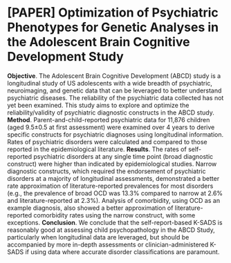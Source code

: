 # [PAPER] Optimization of Psychiatric Phenotypes for Genetic Analyses in the Adolescent Brain Cognitive Development Study

**Objective**. The Adolescent Brain Cognitive Development (ABCD) study is a longitudinal study of US adolescents with a wide breadth of psychiatric, neuroimaging, and genetic data that can be leveraged to better understand psychiatric diseases. The reliability of the psychiatric data collected has not yet been examined. This study aims to explore and optimize the reliability/validity of psychiatric diagnostic constructs in the ABCD study.
**Method**. Parent-and-child-reported psychiatric data for 11,876 children (aged 9.5±0.5 at first assessment) were examined over 4 years to derive specific constructs for psychiatric diagnoses using longitudinal information. Rates of psychiatric disorders were calculated and compared to those reported in the epidemiological literature.
**Results**. The rates of self-reported psychiatric disorders at any single time point (broad diagnostic construct) were higher than indicated by epidemiological studies. Narrow diagnostic constructs, which required the endorsement of psychiatric disorders at a majority of longitudinal assessments, demonstrated a better rate approximation of literature-reported prevalences for most disorders (e.g., the prevalence of broad OCD was 13.3% compared to narrow at 2.6% and literature-reported at 2.3%). Analysis of comorbidity, using OCD as an example diagnosis, also showed a better approximation of literature-reported comorbidity rates using the narrow construct, with some exceptions. 
**Conclusion**. We conclude that the self-report-based K-SADS is reasonably good at assessing child psychopathology in the ABCD Study, particularly when longitudinal data are leveraged, but should be accompanied by more in-depth assessments or clinician-administered K-SADS if using data where accurate disorder classifications are paramount. 

